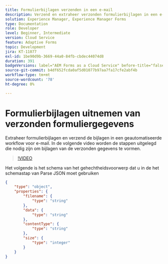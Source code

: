 ```yaml
---
title: Formulierbijlagen verzenden in een e-mail
description: Verzend en extraheer verzonden formulierbijlagen in een e-mail met behulp van de geautomatiseerde workflow
solution: Experience Manager, Experience Manager Forms
type: Documentation
role: Developer
level: Beginner, Intermediate
version: Cloud Service
feature: Adaptive Forms
topic: Development
jira: KT-11077
exl-id: 1be90d9b-3669-44a0-84fb-cbdec44074d8
duration: 391
badgeVersions: label="AEM Forms as a Cloud Service" before-title="false"
source-git-commit: b4df652fcda0af5d01077b97aa7fa17cfe2abf4b
workflow-type: tm+mt
source-wordcount: '78'
ht-degree: 0%

---
```


# Formulierbijlagen uitnemen van verzonden formuliergegevens

Extraheer formulierbijlagen en verzend de bijlagen in een geautomatiseerde workflow voor e-mail.
In de volgende video worden de stappen uitgelegd die nodig zijn om bijlagen van de verzonden gegevens te vormen.
>[!VIDEO](https://video.tv.adobe.com/v/3409017?quality=12&learn=on)

Het volgende is het schema van het gehechtheidsvoorwerp dat u in de het schemastap van Parse JSON moet gebruiken

```json
{
    "type": "object",
    "properties": {
        "filename": {
            "type": "string"
        },
        "data": {
            "type": "string"
        },
        "contentType": {
            "type": "string"
        },
        "size": {
            "type": "integer"
        }
    }
}
```
